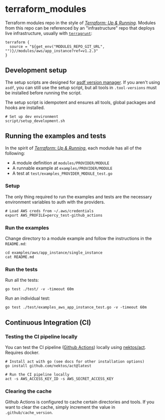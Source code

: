 # terraform_modules
Terraform modules repo in the style of [*Terraform: Up &amp; Running*](https://learning.oreilly.com/library/view/terraform-up/9781492046899/). Modules from this repo can be referenced by an "infrastructure" repo that deploys live infrastructure, usually with [`terragrunt`](https://terragrunt.gruntwork.io/):

```
terraform {
  source = "${get_env("MODULES_REPO_GIT_URL", "")}//modules/aws/app_instance?ref=v1.2.3"
}
```

## Development setup

The setup scripts are designed for [asdf version manager](http://asdf-vm.com/). If you aren't using `asdf`, you can still use the setup script, but all tools in `.tool-versions` must be installed before running the script.

The setup script is idempotent and ensures all tools, global packages and hooks are installed.

```
# Set up dev environment
script/setup_development.sh
```

## Running the examples and tests

In the spirit of [*Terraform: Up &amp; Running*](https://learning.oreilly.com/library/view/terraform-up/9781492046899/), each module has all of the following:

- A module definition at `modules/PROVIDER/MODULE`
- A runnable example at `examples/PROVIDER/MODULE`
- A test at `test/examples_PROVIDER_MODULE_test.go`

### Setup

The only thing required to run the examples and tests are the necessary environment variables to auth with the providers.

```
# Load AWS creds from ~/.aws/credentials
export AWS_PROFILE=percy_test-github_actions
```

### Run the examples

Change directory to a module example and follow the instructions in the `README.md`:

```
cd examples/aws/app_instance/single_instance
cat README.md
```

### Run the tests

Run all the tests:

```
go test ./test/ -v -timeout 60m
```

Run an individual test:

```
go test ./test/examples_aws_app_instance_test.go -v -timeout 60m
```

## Continuous Integration (CI)

### Testing the CI pipeline locally

You can test the CI pipeline ([Github Actions](https://docs.github.com/en/actions)) locally using [nektos/act](https://github.com/nektos/act). Requires docker.

```
# Install act with go (see docs for other installation options)
go install github.com/nektos/act@latest

# Run the CI pipeline locally
act -s AWS_ACCESS_KEY_ID -s AWS_SECRET_ACCESS_KEY
```

### Clearing the cache

Github Actions is configured to cache certain directories and tools. If you want to clear the cache, simply increment the value in `.github/cache_version`.
